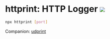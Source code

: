 # httprint: HTTP Logger [![](https://img.shields.io/npm/v/httprint.svg?style=flat-square)](https://www.npmjs.com/package/httprint)

```bash
npx httprint [port]
```

Companion: [udprint](https://www.npmjs.com/package/udprint)
